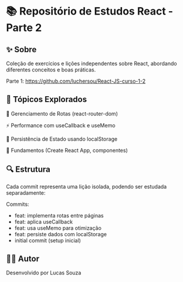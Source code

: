# 📚 Repositório de Estudos React - Parte 2

## ✨ Sobre
Coleção de exercícios e lições independentes sobre React, abordando diferentes conceitos e boas práticas.

Parte 1: https://github.com/luchersou/React-JS-curso-1-2

## 🧠 Tópicos Explorados
🔄 Gerenciamento de Rotas (react-router-dom)

⚡ Performance com useCallback e useMemo

💾 Persistência de Estado usando localStorage

🚀 Fundamentos (Create React App, componentes)

## 🔍 Estrutura
Cada commit representa uma lição isolada, podendo ser estudada separadamente:

Commits:
- feat: implementa rotas entre páginas  
- feat: aplica useCallback  
- feat: usa useMemo para otimização  
- feat: persiste dados com localStorage  
- initial commit (setup inicial)

## 👨‍💻 Autor
Desenvolvido por Lucas Souza
